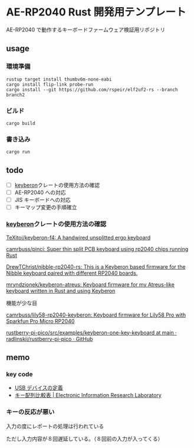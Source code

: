 # AE-RP2040 Rust 開発用テンプレート

AE-RP2040 で動作するキーボードファームウェア検証用リポジトリ

## usage

### 環境準備

```power shell
rustup target install thumbv6m-none-eabi
cargo install flip-link probe-run
cargo install --git https://github.com/rspeir/elf2uf2-rs --branch branch2
```

### ビルド

```power shell
cargo build
```

### 書き込み

```power shell
cargo run
```

## todo

- [ ] [keyberon](https://github.com/TeXitoi/keyberon)クレートの使用方法の確認
- [ ] AE-RP2040 への対応
- [ ] JIS キーボードへの対応
- [ ] キーマップ変更の手順確立

### [keyberon](https://github.com/TeXitoi/keyberon)クレートの使用方法の確認

[TeXitoi/keyberon-f4: A handwired unsplitted ergo keyboard](https://github.com/TeXitoi/keyberon-f4)

[camrbuss/pinci: Super thin split PCB keyboard using rp2040 chips running Rust](https://github.com/camrbuss/pinci)

[DrewTChrist/nibble-rp2040-rs: This is a Keyberon based firmware for the Nibble keyboard paired with different RP2040 boards.](https://github.com/DrewTChrist/nibble-rp2040-rs)

[mryndzionek/keyberon-atreus: Keyboard firmware for my Atreus-like keyboard written in Rust and using Keyberon](https://github.com/mryndzionek/keyberon-atreus)

機能が少な目

[camrbuss/lily58-rp2040-keyberon: Keyboard firmware for Lily58 Pro with Sparkfun Pro Micro RP2040](https://github.com/camrbuss/lily58-rp2040-keyberon)

[rustberry-pi-pico/src/examples/keyberon-one-key-keyboard at main · radlinskii/rustberry-pi-pico · GitHub](https://github.com/radlinskii/rustberry-pi-pico/tree/main/src/examples/keyberon-one-key-keyboard)

## memo

### key code

- [USB デバイスの定義](https://www.usb.org/sites/default/files/documents/hut1_12v2.pdf)
- [キー配列比較表 | Electronic Information Research Laboratory](https://www.minagi.jp/2020/09/10/keyboardlayout_jis_us/)

### キーの反応が悪い

入力の度にレポートの処理は行われている

ただし入力内容が８回遅延している。（８回前の入力が入ってくる）
